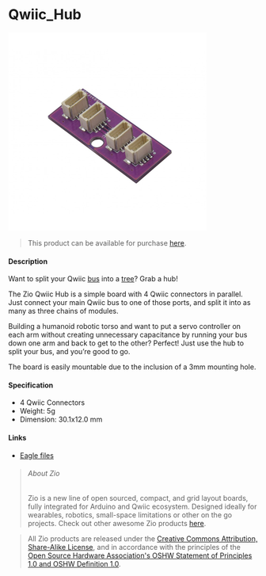 # Qwiic_Hub


![](qwiic-hub.png)

> This product can be available for purchase [here](https://www.smart-prototyping.com/Zio-Qwiic-Hub.html).


#### Description

Want to split your Qwiic [bus](https://en.wikipedia.org/wiki/Bus_network) into a [tree](https://en.wikipedia.org/wiki/Tree_network)? Grab a hub! 

The Zio Qwiic Hub is a simple board with 4 Qwiic connectors in parallel. Just connect your main Qwiic bus to one of those ports, and split it into as many as three chains of modules.

Building a humanoid robotic torso and want to put a servo controller on each arm without creating unnecessary capacitance by running your bus down one arm and back to get to the other? Perfect! Just use the hub to split your bus, and you’re good to go.

The board is easily mountable due to the inclusion of a 3mm mounting hole.




#### Specification

* 4 Qwiic Connectors
* Weight: 5g
* Dimension: 30.1x12.0 mm




#### Links

* [Eagle files](https://github.com/ZIOCC/Qwiic_Hub)






> ###### About Zio
> Zio is a new line of open sourced, compact, and grid layout boards, fully integrated for Arduino and Qwiic ecosystem. Designed ideally for wearables, robotics, small-space limitations or other on the go projects. Check out other awesome Zio products [here](https://www.smart-prototyping.com/Zio).



> All Zio products are released under the [Creative Commons Attribution, Share-Alike License](https://creativecommons.org/licenses/by-sa/4.0/), and in accordance with the principles of the [Open Source Hardware Association's OSHW Statement of Principles 1.0 and OSHW Definition 1.0](https://www.oshwa.org/definition/).

